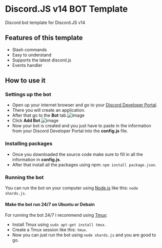 # Discord.JS v14 BOT Template
 Discord bot template for Discord.JS v14

## Features of this template
- Slash commands
- Easy to understand
- Supports the latest discord.js
- Events handler

## How to use it
### Settings up the bot
- Open up your internet browser and go to your [Discord Developer Portal](https://discord.com/developers/applications/).
- There you will create an application.
- After that go to the **Bot** tab.![image](https://user-images.githubusercontent.com/71346318/197791652-14eee6c8-6e81-413b-aa65-fb5c9773ec27.png)
- Click **Add Bot**.![image](https://user-images.githubusercontent.com/71346318/197792253-f709fc2b-7f73-4a40-af43-13954bb75618.png)
- Now your bot is created and you just have to paste in the information from your Discord Developer Portal into the **config.js** file.

### Installing packages
- Once you downloaded the source code make sure to fill in all the information in **config.js**. 
- After that install all the packages using npm: `npm install package.json`.

### Running the bot
You can run the bot on your computer using [Node.js](https://nodejs.org/) like this: `node shards.js`.
#### Make the bot run 24/7 on Ubuntu or Debain
For running the bot 24/7 I recommend using [Tmux](https://github.com/tmux/tmux):
- Install Tmux using `sudo apt-get install tmux`.
- Create a Tmux session like this: `tmux`.
- Now you can just run the bot using `node shards.js` and you are good to go.
